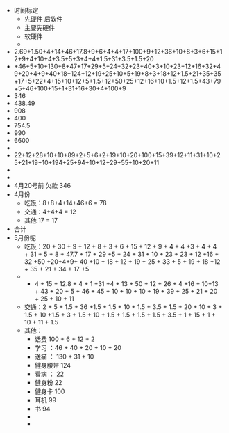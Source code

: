 - 时间标定
	- 先硬件 后软件
	- 主要先硬件
	- 软硬件
	-
- 2.69+1.50+4+14+46+17.8+9+6+4+4+17+100+9+12+36+10+8+3+6+15+12+9+4+10+4+3.5+5+3+4+4+1.5+31+3.5+1.5+20
- +46+5+10+130+8+47+17+29+5+24+32+23+40+3+10+23+12+16+32+49+20+4+9+40+18+124+12+19+25+10+5+19+8+3+18+12+1.5+21+35+35+17+5+22+4+15+10+12+5+1.5+12+50+25+12+16+10+1.5+12+1.5+43+79+5+46+100+15+1+31+16+30+4+100+9
- 346
- 438.49
- 908
- 400
- 754.5
- 990
- 6600
-
- 22+12+28+10+10+89+2+5+6+2+19+10+20+100+15+39+12+11+31+10+25+21+19+10+194+25+94+10+12+29+55+10+20+11
-
-
- 4月20号前 欠款 346
- 4月份
	- 吃饭：8+8+4+14+46+6 = 78
	- 交通：4+4+4 = 12
	- 其他 17 = 17
- 合计
- 5月份呢
	- 吃饭：20 + 30 + 9 + 12 + 8  + 3  + 6 + 15 + 12 + 9 + 4 + 4 +3 + 4 + 4 + 31 + 5 + 8 + 47.7 + 17 + 29 +5 + 24 + 31 + 10 + 23  + 23 + 12 +16 + 32 +50 +20+4+9+ 40 +10 + 18 + 12 + 19 + 25 + 33 + 5 + 19 + 18 +12 + 35 + 21 + 34 + 17 +5
	- + 4 + 15 + 12.8 + 4 + 1 +31 +4 + 13 + 50 + 12 + 26 + 4 +16 + 10+13 + 43 + 20 + 5 + 46 + 45 + 10 + 10 + 10 + 19 + 39 + 25 + 21 + 20 + 25 + 10 + 11
	- 交通：2 + 5 + 1.5 + 36 +1.5 + 1.5 + 10 + 1.5 + 3.5 + 1.5 + 20 + 10 + 3 + 1.5 + 10 +1.5 + 3 + 1.5 + 10 + 1.5 + 1.5 + 1.5 + 1.5 + 3.5 + 1 + 15 + 1 + 10 + 11 + 1.5
	- 其他：
		- 话费 100 + 6 + 12 + 2
		- 学习 ：46 + 40 + 20 + 10 + 20
		- 送猫 ： 130 + 31 + 10
		- 健身腰带 124
		- 看病 ： 22
		- 健身粉 22
		- 健身卡 100
		- 耳机 99
		- 书 94
		-
		-